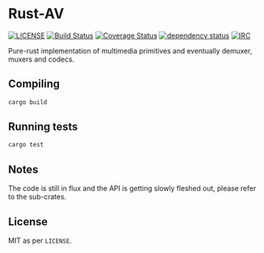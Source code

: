# Rust-AV

[![LICENSE](https://img.shields.io/badge/license-MIT-blue.svg)](LICENSE)
[![Build Status](https://travis-ci.org/rust-av/rust-av.svg?branch=master)](https://travis-ci.org/rust-av/rust-av)
[![Coverage Status](https://coveralls.io/repos/rust-av/rust-av/badge.svg?branch=master)](https://coveralls.io/r/rust-av/rust-av?branch=master)
[![dependency status](https://deps.rs/repo/github/rust-av/rust-av/status.svg)](https://deps.rs/repo/github/rust-av/rust-av)
[![IRC](https://img.shields.io/badge/irc-%23rust--av-blue.svg)](http://webchat.freenode.net?channels=%23rust-av&uio=d4)

Pure-rust implementation of multimedia primitives and eventually demuxer, muxers and codecs.

## Compiling

```bash
cargo build
```

## Running tests

```bash
cargo test
```

## Notes

The code is still in flux and the API is getting slowly fleshed out, please refer to the sub-crates.

## License

MIT as per `LICENSE`.
